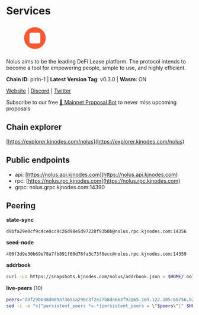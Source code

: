 # Services

<figure><img src="https://raw.githubusercontent.com/kj89/cosmos-images/main/logos/nolus.png" alt=""><figcaption></figcaption></figure>

Nolus aims to be the leading DeFi Lease platform. The protocol  intends to become a tool for empowering people, simple to use, and highly efficient.

**Chain ID**: pirin-1 | **Latest Version Tag**: v0.3.0 | **Wasm**: ON

[Website](https://www.nolus.io) | [Discord](https://discord.gg/nolus-protocol) | [Twitter](https://twitter.com/NolusProtocol)



Subscribe to our free [🤖 Mainnet Proposal Bot](https://t.me/kjnodes_proposal_bot) to never miss upcoming proposals


## Chain explorer
[https://explorer.kjnodes.com/nolus](https://explorer.kjnodes.com/nolus)

## Public endpoints

* api: [https://nolus.api.kjnodes.com](https://nolus.api.kjnodes.com)
* rpc: [https://nolus.rpc.kjnodes.com](https://nolus.rpc.kjnodes.com)
* grpc: nolus.grpc.kjnodes.com:14390

## Peering

**state-sync**

```text
d9bfa29e0cf9c4ce0cc9c26d98e5d97228f93b0b@nolus.rpc.kjnodes.com:14356
```

**seed-node**

```text
400f3d9e30b69e78a7fb891f60d76fa3c73f0ecc@nolus.rpc.kjnodes.com:14359
```

**addrbook**
```bash
curl -Ls https://snapshots.kjnodes.com/nolus/addrbook.json > $HOME/.nolus/config/addrbook.json
```

**live-peers** (10)
```bash
peers="d3f29b638d089a73651a290c3f2e27b8da663f92@65.109.122.105:60756,b212d5740b2e11e54f56b072dc13b6134650cfb5@134.65.193.110:26656,a7d96dc929824613315dcc1c90fee119f28cc51f@164.152.160.154:26656,6cceba286b498d4a1931f85e35ea0fa433373057@169.155.170.20:26656,644a18b23212fb0df14a366bb3e9abd2ab2564c1@194.163.155.84:40656,7f56b6dc16831d5b417bc7a3106b5529a9aceda8@162.19.95.239:19756,e6be58138f6e654ea5a935dd9e1683266312de18@54.37.129.110:3000,c124ce0b508e8b9ed1c5b6957f362225659b5343@134.65.193.172:26656,21b6e67a9048037f2a6829912c97dd45b99b3900@65.108.105.134:3000,d9bfa29e0cf9c4ce0cc9c26d98e5d97228f93b0b@65.109.88.38:14356"
sed -i -e "s|^persistent_peers *=.*|persistent_peers = \"$peers\"|" $HOME/.nolus/config/config.toml
```
